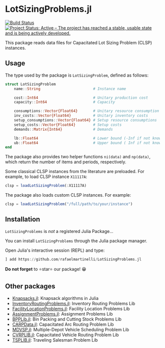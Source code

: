 # LotSizingProblems.jl

[![Build Status](https://github.com/rafaelmartinelli/LotSizingProblems.jl/actions/workflows/CI.yml/badge.svg?branch=main)](https://github.com/rafaelmartinelli/LotSizingProblems.jl/actions/workflows/CI.yml?query=branch%3Amain)
[![Project Status: Active – The project has reached a stable, usable state and is being actively developed.](https://www.repostatus.org/badges/latest/active.svg)](https://www.repostatus.org/#active)

This package reads data files for Capacitated Lot Sizing Problem (CLSP) instances.

## Usage

The type used by the package is `LotSizingProblem`, defined as follows:

```julia
struct LotSizingProblem
    name::String                        # Instance name

    cost::Int64                         # Unitary production cost
    capacity::Int64                     # Capacity

    consumptions::Vector{Float64}       # Unitary resource consumption
    inv_costs::Vector{Float64}          # Unitary inventory costs
    setup_consumptions::Vector{Float64} # Setup resource consumptions
    setup_costs::Vector{Float64}        # Setup costs
    demands::Matrix{Int64}              # Demands

    lb::Float64                         # Lower bound (-Inf if not known)
    ub::Float64                         # Upper bound ( Inf if not known)
end
```

The package also provides two helper functions `ni(data)` and `np(data)`, which return the number of items and periods, respectively.

Some classical CLSP instances from the literature are preloaded. For example, to load CLSP instance `X11117A`:

```julia
clsp = loadLotSizingProblem(:X11117A)
```

The package also loads custom CLSP instances. For example:

```julia
clsp = loadLotSizingProblem("/full/path/to/your/instance")
```

## Installation

`LotSizingProblems` is _not_ a registered Julia Package...

You can install `LotSizingProblems` through the Julia package manager.

Open Julia's interactive session (REPL) and type:

```julia
] add https://github.com/rafaelmartinelli/LotSizingProblems.jl
```

__Do not forget__ to :star:star:star: our package! :grin:

## Other packages

- [Knapsacks.jl](https://github.com/rafaelmartinelli/Knapsacks.jl): Knapsack algorithms in Julia
- [InventoryRoutingProblems.jl](https://github.com/rafaelmartinelli/InventoryRoutingProblems.jl): Inventory Routing Problems Lib
- [FacilityLocationProblems.jl](https://github.com/rafaelmartinelli/FacilityLocationProblems.jl): Facility Location Problems Lib
- [AssignmentProblems.jl](https://github.com/rafaelmartinelli/AssignmentProblems.jl): Assignment Problems Lib
- [BPPLib.jl](https://github.com/rafaelmartinelli/BPPLib.jl): Bin Packing and Cutting Stock Problems Lib
- [CARPData.jl](https://github.com/rafaelmartinelli/CARPData.jl): Capacitated Arc Routing Problem Lib
- [MDVSP.jl](https://github.com/rafaelmartinelli/MDVSP.jl): Multiple-Depot Vehicle Scheduling Problem Lib
- [CVRPLIB.jl](https://github.com/chkwon/CVRPLIB.jl): Capacitated Vehicle Routing Problem Lib
- [TSPLIB.jl](https://github.com/matago/TSPLIB.jl): Traveling Salesman Problem Lib
